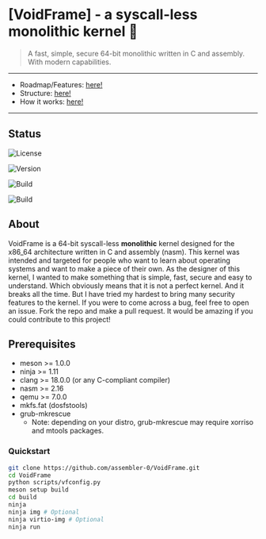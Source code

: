 # [VoidFrame] - a syscall-less monolithic kernel 💫

> A fast, simple, secure 64-bit monolithic written in C and assembly. With modern capabilities.

---

- Roadmap/Features: [here!](docs/ROADMAP.md)
- Structure: [here!](docs/STRUCTURE.md)
- How it works: [here!](docs/ARCHITECTURE.md)

---

## Status

![License](https://img.shields.io/badge/License-GPLv2-orange)

![Version](https://img.shields.io/badge/Current%20Version-v0.0.1%20beta5.4-blue)

![Build](https://img.shields.io/badge/GCC-faliling-red)

![Build](https://img.shields.io/badge/Clang-passing-brightgreen)

## About

VoidFrame is a 64-bit syscall-less **monolithic** kernel designed for the x86_64 architecture written in C and assembly (nasm).
This kernel was intended and targeted for people who want to learn about operating systems and want to make a piece of their own.
As the designer of this kernel, I wanted to make something that is simple, fast, secure and easy to understand.
Which obviously means that it is not a perfect kernel. And it breaks all the time.
But I have tried my hardest to bring many security features to the kernel.
If you were to come across a bug, feel free to open an issue. Fork the repo and make a pull request.
It would be amazing if you could contribute to this project!

## Prerequisites

- meson >= 1.0.0
- ninja >= 1.11
- clang >= 18.0.0 (or any C-compliant compiler)
- nasm >= 2.16
- qemu >= 7.0.0
- mkfs.fat (dosfstools)
- grub-mkrescue
    - Note: depending on your distro, grub-mkrescue may require xorriso and mtools packages.

### Quickstart
```bash
git clone https://github.com/assembler-0/VoidFrame.git
cd VoidFrame
python scripts/vfconfig.py
meson setup build
cd build
ninja
ninja img # Optional
ninja virtio-img # Optional
ninja run
```

